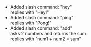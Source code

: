 - Added slash command: "hey"<br>
  replies with "Hey!"
- Added slash command: "ping"<br>
  replies with "Pong!"
- Added slash command: "add"<br>
  asks 2 numbers and returns the sum<br>
  replies with "num1 + num2 = sum"
